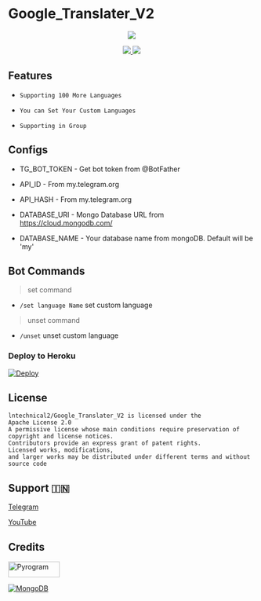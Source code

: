 # Google_Translater_V2

<p align="center">
  <a href="https://www.python.org">
    <img src="http://ForTheBadge.com/images/badges/made-with-python.svg">

  </a>
</p>
</p>

</p>
<p align="center">
  <a href="https://github.com/lntechnical2/Google_Translater_V2/stargazers">
    <img src="https://img.shields.io/github/stars/lntechnical2/Google_Translater_V2?style=social">

  </a>
  
  <a href="https://github.com/lntechnical2/Google_Translater_V2/fork">
    <img src="https://img.shields.io/github/forks/lntechnical2/Google_Translater_V2?label=Fork&style=social">

  </a>  
</p>

## Features

* ```Supporting 100 More Languages```

* ```You can Set Your Custom Languages```

* ```Supporting in Group```


## Configs 

* TG_BOT_TOKEN  - Get bot token from @BotFather

* API_ID        - From my.telegram.org 

* API_HASH      - From my.telegram.org 

* DATABASE_URI  - Mongo Database URL from https://cloud.mongodb.com/

* DATABASE_NAME  - Your database name from mongoDB. Default will be 'my'

## Bot Commands
> set command
* `/set language Name` set custom language
> unset command
* `/unset` unset custom language

### Deploy to Heroku
[![Deploy](https://www.herokucdn.com/deploy/button.svg)](https://heroku.com/deploy?template=https://github.com/lntechnical2/Google_Translater_V2)

## License
````
lntechnical2/Google_Translater_V2 is licensed under the
Apache License 2.0
A permissive license whose main conditions require preservation of copyright and license notices.
Contributors provide an express grant of patent rights.
Licensed works, modifications, 
and larger works may be distributed under different terms and without source code 
````

## Support 🇮🇳
<a href="https://t.me/lntechnical">
   <p> Telegram </p>
  </a>
<a href="https://youtube.com/c/LNtechnical">
   <p> YouTube </p>
  </a>

## Credits

<p align="left">
  <a href="https://github.com/pyrogram/pyrogram">
    <img alt="Pyrogram" src ="https://i.imgur.com/BOgY9ai.png" width="104.75" height="32"/>
  </a>
</p>

<p align="left">
  <a href="https://docs.mongodb.com">
    <img alt="MongoDB" src ="https://img.shields.io/badge/MongoDB-%234ea94b.svg?&style=for-the-badge&logo=mongodb&logoColor=white"/>
  </a>
</p>
